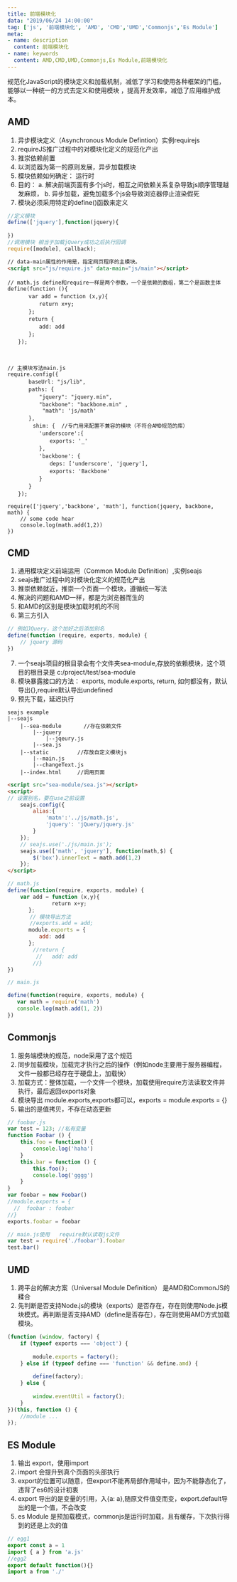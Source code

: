 ```yaml
---
title: 前端模块化
data: "2019/06/24 14:00:00"
tag: ['js', '前端模块化', 'AMD', 'CMD','UMD','Commonjs','Es Module']
meta: 
- name: description
  content: 前端模块化
- name: keywords
  content: AMD,CMD,UMD,Commonjs,Es Module,前端模块化
---
```


规范化JavaScript的模块定义和加载机制，减低了学习和使用各种框架的门槛，能够以一种统一的方式去定义和使用模块
，提高开发效率，减低了应用维护成本。
## AMD
1. 异步模块定义（Asynchronous Module Defintion）实例requirejs
2. requireJS推广过程中的对模块化定义的规范化产出
3. 推崇依赖前置
4. 以浏览器为第一的原则发展，异步加载模块
5. 模块依赖如何确定： 运行时
6. 目的：
    a. 解决前端页面有多个js时，相互之间依赖关系复杂导致js顺序管理越发麻烦，
    b. 异步加载，避免加载多个js会导致浏览器停止渲染假死
7. 模块必须采用特定的define()函数来定义
```js
//定义模块 
define(['jquery'],function(jquery){
    
})
//调用模块 相当于加载jQuery成功之后执行回调
require([module], callback);

```

```html
// data-main属性的作用是，指定网页程序的主模块。
<script src="js/require.js" data-main="js/main"></script>
```
```JS
// math.js define和require一样是两个参数，一个是依赖的数组，第二个是函数主体
define(function (){ 
　　　　var add = function (x,y){ 
　　　　　　return x+y; 
　　　　}; 
　　　　return { 
　　　　　　add: add
　　　　}; 
　　});



// 主模块写法main.js
require.config({ 
　　　　baseUrl: "js/lib", 
　　　　paths: { 
　　　　　　"jquery": "jquery.min",
　　　　　　"backbone": "backbone.min" ,
           "math": 'js/math'
　　　　},
        shim: {  //专门用来配置不兼容的模块（不符合AMD规范的库）
　　　　　　'underscore':{
　　　　　　　　exports: '_'
　　　　　　}, 
　　　　　　'backbone': {
　　　　　　　　deps: ['underscore', 'jquery'],
　　　　　　　　exports: 'Backbone'
　　　　　　} 
　　　　}
　　}); 

require(['jquery','backbone', 'math'], function(jquery, backbone, math) {
    // some code hear
    console.log(math.add(1,2))
})

```
## CMD
1. 通用模块定义前端运用（Common Module Definition）,实例seajs
2. seajs推广过程中的对模块化定义的规范化产出
3. 推崇依赖就近，推崇一个页面一个模块，遵循统一写法
4. 解决的问题和AMD一样，都是为浏览器而生的
5. 和AMD的区别是模块加载时机的不同
6. 第三方引入
```js
// 例如JQuery，这个加好之后添加别名
define(function (require, exports, module) {
    // jquery 源码
})
```
7. 一个seajs项目的根目录会有个文件夹sea-module,存放的依赖模块，这个项目的根目录是 c:/project/test/sea-module
8. 模块暴露接口的方法： exports, module.exports, return, 如何都没有，默认导出{},require默认导出undefined
9. 预先下载，延迟执行
```sea-module
seajs example
|--seajs
    |--sea-module       //存在依赖文件
        |--jquery
            |--jqeury.js
        |--sea.js    
    |--static         //存放自定义模块js
        |--main.js
        |--changeText.js
    |--index.html     //调用页面
```

```html
<script src="sea-module/sea.js"></script>
<script>
// 设置别名，要在use之前设置
    seajs.config({
        alias:{
            'matn':'../js/math.js',
            'jquery': 'jQuery/jquery.js'
        }
    });
    // seajs.use('./js/main.js');
    seajs.use(['math', 'jquery'], function(math,$) {
        $('box').innerText = math.add(1,2)
    });
</script>

```
```js
// math.js
define(function(require, exports, module) {
    var add = function (x,y){ 
    　　　　　　return x+y; 
　　　　}; 
       // 模块导出方法
       //exports.add = add;
　　　　module.exports = { 
　　　　　　add: add
　　　　};
        //return {
         //   add: add
        //}
})

// main.js

define(function(require, exports, module) {
   var math = require('math')
   console.log(math.add(1, 2))
})

```

## Commonjs
1. 服务端模块的规范，node采用了这个规范
2. 同步加载模块，加载完才执行之后的操作（例如node主要用于服务器编程，文件一般都已经存在于硬盘上，加载快）
3. 加载方式：整体加载，一个文件一个模块，加载使用require方法读取文件并执行，最后返回exports对象
4. 模块导出 module.exports,exports都可以，exports = module.exports = {}
5. 输出的是值拷贝，不存在动态更新
```js
// foobar.js
var test = 123; //私有变量
function Foobar () {
    this.foo = function() {
        console.log('haha')
    }
    this.bar = function () {
        this.foo();
        console.log('gggg')
    }
}
var foobar = new Foobar()
//module.exports = {
  //  foobar : foobar
//}
exports.foobar = foobar

// main.js使用   require默认读取js文件
var test = require('./foobar').foobar
test.bar()
```
## UMD
1. 跨平台的解决方案（Universal Module Definition） 是AMD和CommonJS的糅合
2. 先判断是否支持Node.js的模块（exports）是否存在，存在则使用Node.js模块模式。再判断是否支持AMD（define是否存在），存在则使用AMD方式加载模块。
```js
(function (window, factory) {
    if (typeof exports === 'object') {
     
        module.exports = factory();
    } else if (typeof define === 'function' && define.amd) {
     
        define(factory);
    } else {
     
        window.eventUtil = factory();
    }
})(this, function () {
    //module ...
});
```
## ES Module

1. 输出 export，使用import
2. import 会提升到真个页面的头部执行
3. export的位置可以随意，但export不能再局部作用域中，因为不能静态化了，违背了es6的设计初衷
4. export 导出的是变量的引用，入{a: a},随原文件值变而变，export.default导出的是一个值，不会改变
5. es Module 是预加载模式，commonjs是运行时加载，且有缓存，下次执行得到的还是上次的值
```js
// egg1
export const a = 1
import { a } from 'a.js'
//egg2
export default function(){}
import a from './'
```
